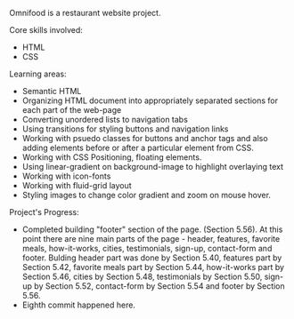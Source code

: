Omnifood is a restaurant website project.

Core skills involved:
* HTML
* CSS

Learning areas:
* Semantic HTML
* Organizing HTML document into appropriately separated sections for each part of the web-page
* Converting unordered lists to navigation tabs
* Using transitions for styling buttons and navigation links
* Working with psuedo classes for buttons and anchor tags and also adding elements before or after a particular element from CSS.
* Working with CSS Positioning, floating elements.
* Using linear-gradient on background-image to highlight overlaying text
* Working with icon-fonts
* Working with fluid-grid layout
* Styling images to change color gradient and zoom on mouse hover.

Project's Progress:
* Completed building "footer" section of the page. (Section 5.56).
At this point there are nine main parts of the page - header, features, favorite meals, how-it-works, cities, testimonials, sign-up, contact-form and footer.
Bulding header part was done by Section 5.40, features part by Section 5.42, favorite meals part by Section 5.44, how-it-works part by Section 5.46, cities by Section 5.48, testimonials by Section 5.50, sign-up by Section 5.52, contact-form by Section 5.54 and footer by Section 5.56.
* Eighth commit happened here.
